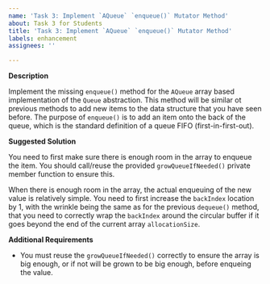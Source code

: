 ```yaml
---
name: 'Task 3: Implement `AQueue` `enqueue()` Mutator Method'
about: Task 3 for Students
title: 'Task 3: Implement `AQueue` `enqueue()` Mutator Method'
labels: enhancement
assignees: ''

---
```


**Description**

Implement the missing `enqueue()` method for the `AQueue` array based implementation
of the `Queue` abstraction.  This method will be similar ot previous methods
to add new items to the data structure that you have seen before.  The purpose of
`enqueue()` is to add an item onto the back of the queue, which is the standard
definition of a queue FIFO (first-in-first-out).


**Suggested Solution**

You need to first make sure there is enough room in the array to enqueue the item.
You should call/reuse the provided `growQueueIfNeeded()` private member function
to ensure this.

When there is enough room in the array, the actual enqueuing of the new value is
relatively simple.  You need to first increase the `backIndex` location by 1, with the
wrinkle being the same as for the previous `dequeue()` method, that you need to 
correctly wrap the `backIndex` around the circular buffer if it goes beyond the
end of the current array `allocationSize`.

**Additional Requirements**

- You must reuse the `growQueueIfNeeded()` correctly to ensure the array is big
  enough, or if not will be grown to be big enough, before enqueing the value.

